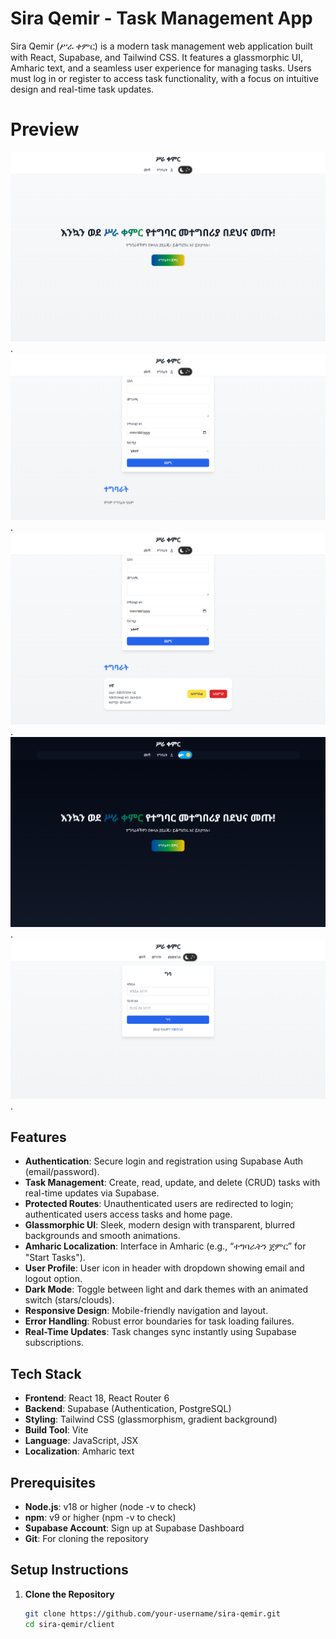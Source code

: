 # Sira Qemir - Task Management App

Sira Qemir (ሥራ ቀምር) is a modern task management web application built with React, Supabase, and Tailwind CSS. It features a glassmorphic UI, Amharic text, and a seamless user experience for managing tasks. Users must log in or register to access task functionality, with a focus on intuitive design and real-time task updates.

# Preview

![Preview Screenshot 1](/client/public/assets/screencapture-landing-siraqemir.png).
![Preview Screenshot 2](/client/public/assets/screencapture-taskform-siraqemir.png).
![Preview Screenshot 3](/client/public/assets/screencapture-taskforminaction-siraqemir.png).
![Preview Screenshot 4](/client/public/assets/screencapture-darkmod-siraqemir.png).
![Preview Screenshot 5](/client/public/assets/screencapture-login-siraqemir.png).


## Features

- **Authentication**: Secure login and registration using Supabase Auth (email/password).
- **Task Management**: Create, read, update, and delete (CRUD) tasks with real-time updates via Supabase.
- **Protected Routes**: Unauthenticated users are redirected to login; authenticated users access tasks and home page.
- **Glassmorphic UI**: Sleek, modern design with transparent, blurred backgrounds and smooth animations.
- **Amharic Localization**: Interface in Amharic (e.g., “ተግባራትን ጀምር” for "Start Tasks").
- **User Profile**: User icon in header with dropdown showing email and logout option.
- **Dark Mode**: Toggle between light and dark themes with an animated switch (stars/clouds).
- **Responsive Design**: Mobile-friendly navigation and layout.
- **Error Handling**: Robust error boundaries for task loading failures.
- **Real-Time Updates**: Task changes sync instantly using Supabase subscriptions.

## Tech Stack

- **Frontend**: React 18, React Router 6
- **Backend**: Supabase (Authentication, PostgreSQL)
- **Styling**: Tailwind CSS (glassmorphism, gradient background)
- **Build Tool**: Vite
- **Language**: JavaScript, JSX
- **Localization**: Amharic text

## Prerequisites

- **Node.js**: v18 or higher (node -v to check)
- **npm**: v9 or higher (npm -v to check)
- **Supabase Account**: Sign up at Supabase Dashboard
- **Git**: For cloning the repository

## Setup Instructions

1. **Clone the Repository**
   ```bash
   git clone https://github.com/your-username/sira-qemir.git
   cd sira-qemir/client